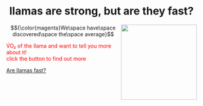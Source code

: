 <!DOCTYPE html>
<html>
<body>
  
<h1 div align="center"> llamas are strong, but are they fast? </h1>

  <img align="right" width="200" src="https://www.rd.com/wp-content/uploads/2018/02/25_Hilarious-Photos-that-Will-Get-You-Through-the-Week_280228817_Doty911.jpg" />


$${\color{magenta}We\space have\space discovered\space the\space average}$$<p style="color:red;">V&#769;O&#8322; of the llama and want to tell you more about it! <br> click the button to find out more</p>

<a href="https://github.com/kennedyconnors/KNES381#readme">Are llamas fast?</a>
